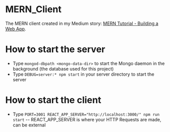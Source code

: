 # MERN_Client
The MERN client created in my Medium story: [MERN Tutorial - Building a Web App](https://medium.com/technology-stacks/mern-tutorial-building-a-web-app-be2b1bc0b828 "My MERN Client Tutorial").

# How to start the server
- Type `mongod-dbpath <mongo-data-dir>` to start the Mongo daemon in the background (the database used for this project)
- Type `DEBUG=server:* npm start` in your server directory to start the server

# How to start the client
- Type `PORT=3001 REACT_APP_SERVER="http://localhost:3000/" npm run start`
-- REACT_APP_SERVER is where your HTTP Requests are made, can be external 
